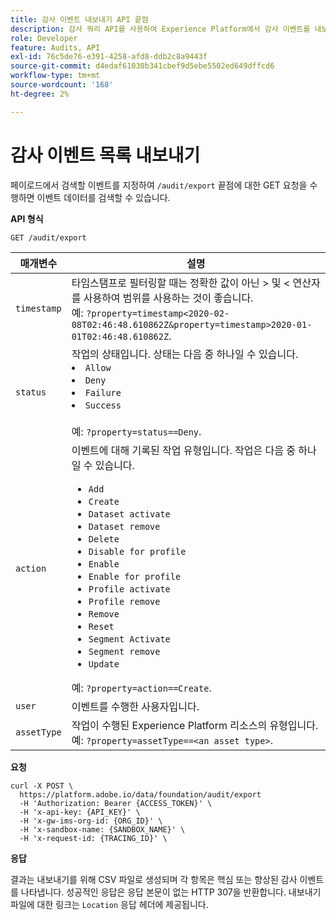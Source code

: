 ```yaml
---
title: 감사 이벤트 내보내기 API 끝점
description: 감사 쿼리 API를 사용하여 Experience Platform에서 감사 이벤트를 내보내는 방법을 알아봅니다.
role: Developer
feature: Audits, API
exl-id: 76c5de76-e391-4258-afd8-ddb2c8a9443f
source-git-commit: d4edaf61030b341cbef9d5ebe5502ed649dffcd6
workflow-type: tm+mt
source-wordcount: '168'
ht-degree: 2%

---
```


# 감사 이벤트 목록 내보내기

페이로드에서 검색할 이벤트를 지정하여 `/audit/export` 끝점에 대한 GET 요청을 수행하면 이벤트 데이터를 검색할 수 있습니다.

**API 형식**

```http
GET /audit/export
```

| 매개변수 | 설명 |
| --------- | ----------- |
| `timestamp` | 타임스탬프로 필터링할 때는 정확한 값이 아닌 > 및 &lt; 연산자를 사용하여 범위를 사용하는 것이 좋습니다. <br/>예: `?property=timestamp<2020-02-08T02:46:48.610862Z&property=timestamp>2020-01-01T02:46:48.610862Z`. |
| `status` | 작업의 상태입니다. 상태는 다음 중 하나일 수 있습니다. </li><li>`Allow` </li><li>`Deny` </li><li>`Failure` </li><li>`Success` </li></ul><br/>예: `?property=status==Deny`. |
| `action` | 이벤트에 대해 기록된 작업 유형입니다. 작업은 다음 중 하나일 수 있습니다. <ul><li>`Add` </li><li>`Create` </li><li>`Dataset activate` </li><li>`Dataset remove` </li><li>`Delete` </li><li>`Disable for profile` </li><li>`Enable` </li><li>`Enable for profile` </li><li>`Profile activate` </li><li>`Profile remove` </li><li>`Remove` </li><li>`Reset` </li><li>`Segment Activate` </li><li>`Segment remove` </li><li>`Update` </li></ul> 예: `?property=action==Create`. |
| `user` | 이벤트를 수행한 사용자입니다. |
| `assetType` | 작업이 수행된 Experience Platform 리소스의 유형입니다. <br/>예: `?property=assetType==<an asset type>`. |

**요청**

```shell
curl -X POST \
  https://platform.adobe.io/data/foundation/audit/export
  -H 'Authorization: Bearer {ACCESS_TOKEN}' \
  -H 'x-api-key: {API_KEY}' \
  -H 'x-gw-ims-org-id: {ORG_ID}' \
  -H 'x-sandbox-name: {SANDBOX_NAME}' \
  -H 'x-request-id: {TRACING_ID}' \
```

**응답**

결과는 내보내기를 위해 CSV 파일로 생성되며 각 항목은 핵심 또는 향상된 감사 이벤트를 나타냅니다. 성공적인 응답은 응답 본문이 없는 HTTP 307을 반환합니다. 내보내기 파일에 대한 링크는 `Location` 응답 헤더에 제공됩니다.
